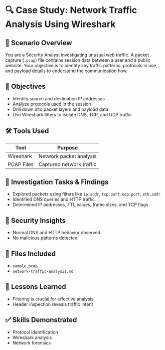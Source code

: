 # 🔍 Case Study: Network Traffic Analysis Using Wireshark

## 📘 Scenario Overview
You are a Security Analyst investigating unusual web traffic. A packet capture (`.pcap`) file contains session data between a user and a public website. Your objective is to identify key traffic patterns, protocols in use, and payload details to understand the communication flow.

## 🎯 Objectives
- Identify source and destination IP addresses
- Analyze protocols used in the session
- Drill down into packet layers and payload data
- Use Wireshark filters to isolate DNS, TCP, and UDP traffic

## 🛠 Tools Used
| Tool        | Purpose                  |
|-------------|--------------------------|
| Wireshark   | Network packet analysis  |
| PCAP Files  | Captured network traffic |

## 🧪 Investigation Tasks & Findings
- Explored packets using filters like `ip.addr`, `tcp.port`, `udp.port`, `eth.addr`
- Identified DNS queries and HTTP traffic
- Determined IP addresses, TTL values, frame sizes, and TCP flags

## 🔐 Security Insights
- Normal DNS and HTTP behavior observed
- No malicious patterns detected

## 📁 Files Included
- `sample.pcap`
- `network-traffic-analysis.md`

## 📌 Lessons Learned
- Filtering is crucial for effective analysis
- Header inspection reveals traffic intent

## ✅ Skills Demonstrated
- Protocol identification
- Wireshark analysis
- Network forensics